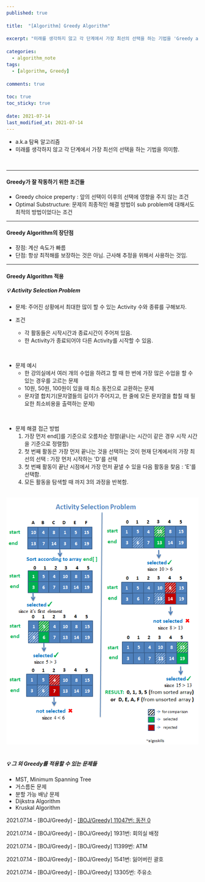```yaml
---
published: true

title:  "[Algorithm] Greedy Algorithm"

excerpt: "미래를 생각하지 않고 각 단계에서 가장 최선의 선택을 하는 기법을 'Greedy algorithm' 이라 한다."

categories:
  - algorithm_note
tags:
  - [algorithm, Greedy]

comments: true
 
toc: true
toc_sticky: true

date: 2021-07-14
last_modified_at: 2021-07-14
---
```


- a.k.a 탐욕 알고리즘
- 미래를 생각하지 않고 각 단계에서 가장 최선의 선택을 하는 기법을 의미함.
 
<br>
 
----

#### Greedy가 잘 작동하기 위한 조건들

- Greedy choice preperty : 앞의 선택이 이후의 선택에 영향을 주지 않는 조건
- Optimal Substructure: 문제의 최종적인 해결 방법이 sub problem에 대해서도 최적의 방법이었다는 조건
 
----

#### Greedy Algorithm의 장단점

- 장점: 계산 속도가 빠름
- 단점: 항상 최적해를 보장하는 것은 아님. 근사해 추정을 위해서 사용하는 것임.
 

---

#### Greedy Algorithm 적용

##### :bulb: Activity Selection Problem

  - 문제: 주어진 상황에서 최대한 많이 할 수 있는 Activity 수와 종류를 구해보자.
  
  - 조건
      - 각 활동들은 시작시간과 종료시간이 주어져 있음.
      - 한 Activity가 종료되어야 다른 Activity를 시작할 수 있음.
<br>
  
  - 문제 예시
      - 한 강의실에서 여러 개의 수업을 하려고 할 때 한 번에 가장 많은 수업을 할 수 있는 경우를 고르는 문제
      - 10원, 50원, 100원이 있을 때 최소 동전으로 교환하는 문제
      - 문자열 합치기(문자열들의 길이가 주어지고, 한 줄에 모든 문자열을 합칠 때 필요한 최소비용을 출력하는 문제)
<br>

  - 문제 해결 접근 방법
      1. 가장 먼저 end[]를 기준으로 오름차순 정렬(끝나는 시간이 같은 경우 시작 시간을 기준으로 정렬함)
      2. 첫 번째 활동은 가장 먼저 끝나는 것을 선택하는 것이 현재 단계에서의 가장 최선의 선택 : 가장 먼저 시작하는 'D'를 선택
      3. 첫 번째 활동이 끝난 시점에서 가장 먼저 끝낼 수 있을 다음 활동을 찾음 : 'E'를 선택함. 
      4. 모든 활동을 탐색할 때 까지 3의 과정을 반복함.

  <br>
  
  <center> <img src="../../assets/images/posts/Algorithm/2021-07-14-Greedy/Algorithm_Greedy_fig1.png" width="700" alt="{{ include.description }}">
  </center> 
<br>

##### :bulb: 그 외 Greedy를 적용할 수 있는 문제들

  - MST, Minimum Spanning Tree
  - 거스름돈 문제
  - 분할 가능 배낭 문제
  - Dijkstra Algorithm
  - Kruskal Algorithm

2021.07.14 - [BOJ/Greedy] - [[BOJ/Greedy] 11047번: 동전 0](https://han-lim.github.io/baekjoon/baekjoon_11047/)

2021.07.14 - [BOJ/Greedy] - [BOJ/Greedy] 1931번: 회의실 배정

2021.07.14 - [BOJ/Greedy] - [BOJ/Greedy] 11399번: ATM

2021.07.14 - [BOJ/Greedy] - [BOJ/Greedy] 1541번: 잃어버린 괄호

2021.07.14 - [BOJ/Greedy] - [BOJ/Greedy] 13305번: 주유소

